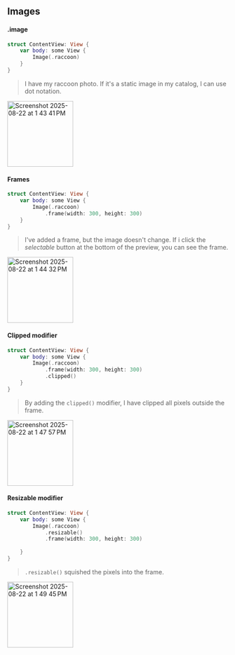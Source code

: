 ## Images

#### .image

```swift
struct ContentView: View {
    var body: some View {
        Image(.raccoon)
    }
}
```

> I have my raccoon photo. If it's a static image in my catalog, I can use dot notation.

<img width="150" alt="Screenshot 2025-08-22 at 1 43 41 PM" src="https://github.com/user-attachments/assets/d033c42c-35f2-4f76-beb0-aa4c4f152208" />

#### Frames

```swift
struct ContentView: View {
    var body: some View {
        Image(.raccoon)
            .frame(width: 300, height: 300)
    }
}
```
> I've added a frame, but the image doesn't change. If i click the *selectable* button at the bottom of the preview, you can see the frame.

<img width="150" alt="Screenshot 2025-08-22 at 1 44 32 PM" src="https://github.com/user-attachments/assets/cc93fcbe-be01-476e-9abd-7c05804fa54f" />

#### Clipped modifier

```swift
struct ContentView: View {
    var body: some View {
        Image(.raccoon)
            .frame(width: 300, height: 300)
            .clipped()
    }
}
```

> By adding the `clipped()` modifier, I have clipped all pixels outside the frame.

<img width="150" alt="Screenshot 2025-08-22 at 1 47 57 PM" src="https://github.com/user-attachments/assets/0a33d3e2-1ba0-4b9e-b725-b5ebf46662d4" />

#### Resizable modifier

```swift
struct ContentView: View {
    var body: some View {
        Image(.raccoon)
            .resizable()
            .frame(width: 300, height: 300)
            
    }
}
```

> `.resizable()` squished the pixels into the frame.

<img width="150" alt="Screenshot 2025-08-22 at 1 49 45 PM" src="https://github.com/user-attachments/assets/25dfdf12-18d5-4cf8-ad47-32011783aa43" />
